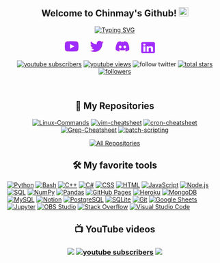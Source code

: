 
<h2 align="center">
  Welcome to Chinmay's Github!
 <img src="https://media.giphy.com/media/27UtynCENEhLgiAmik/giphy.gif" width="22" height="22">
</h2>




<p align="center">
  <a href="https://git.io/typing-svg"><img src="https://readme-typing-svg.demolab.com?font=Fira+Code&pause=100&color=A02CFD&width=435&lines=%F0%9F%91%8B+Hi!+Chinmay+here+%3AD;An+enthusiastic+programmer+and;penetration+tester;who+loves+to+explore%2C;automate%2C+break%2C;learn%2C+and+hack+all+things!;I+like+to+build+and;learn+in+the+open%2C;sharing+new+projects%2C+insights;and+thoughts%2C+both+on+Twitter;" alt="Typing SVG" /></a>
</p>

<p align="center">
  <a href="https://www.youtube.com/channel/UCjm9wK15gVufm2ffUHJ_Isg"><img width="32px" alt="Youtube" title="Youtube" src="https://github.com/0xTRAW/0xTRAW/blob/main/.github/purpleyoutube.png"/></a>
  &#8287;&#8287;&#8287;&#8287;&#8287;
  <a href="https://twitter.com/Rahul_Masal_"><img width="32px" alt="Twitter" title="Twitter" src="https://github.com/0xTRAW/0xTRAW/blob/main/.github/twitter.png"/></a>
  &#8287;&#8287;&#8287;&#8287;&#8287;
  <a href="https://discord.gg/#" alt="Pentesting, Linux, Bug Bounty Pro Tips Discussion & Support Server"><img width="32px" src="https://github.com/0xTRAW/0xTRAW/blob/main/.github/discord.png"/></a>
  &#8287;&#8287;&#8287;&#8287;&#8287;
  <a href="https://www.linkedin.com/in/rahul-masal-100009196/" alt="Traw's linkedin"><img width="32px" height="26px"  src="https://github.com/0xTRAW/0xTRAW/blob/main/.github/mylinkedinicon.png"/></a>
  &#8287;&#8287;&#8287;&#8287;&#8287;
  
</p>


<p align="center">
  <a href="https://www.youtube.com/c/knowinganddoing?sub_confirmation=1">
    <img alt="youtube subscribers" title="Subscribe to my YouTube channel" src="https://custom-icon-badges.herokuapp.com/youtube/channel/subscribers/UCerLzeXdyXGaXvZx1FSfJ1w?color=a020f0&label=SUBSCRIBE&logo=video&logoColor=white&style=for-the-badge&labelColor=8f00ff"/></a> 
  <a href="https://www.youtube.com/c/knowinganddoing">
    <img alt="youtube views" title="YouTube views" src="https://custom-icon-badges.demolab.com/youtube/channel/views/UCerLzeXdyXGaXvZx1FSfJ1w?color=%23E1AD0E&logo=video&logoColor=white&style=for-the-badge&labelColor=C79600"/></a> 
   <img alt="follow twitter" title="Follow Twitter" src="https://img.shields.io/twitter/follow/Rahul_Masal_?color=%2355960&logo=person-fill&label=twitter&style=for-the-badge&labelColor=1DA1F2"/></a> 
  <a href="https://github.com/rahul-masal?tab=repositories&sort=stargazers">
    <img alt="total stars" title="Total stars on GitHub" src="https://custom-icon-badges.herokuapp.com/github/stars/0xtraw?color=55960c&style=for-the-badge&labelColor=488207&logo=star"/></a>
  <a href="https://github.com/chinmay7111?tab=followers">
    <img alt="followers" title="Follow me on Github" src="https://custom-icon-badges.herokuapp.com/github/followers/0xtraw?color=236ad3&labelColor=1155ba&style=for-the-badge&logo=person-add&label=Follow&logoColor=white"/></a>
</p>



<br/>



<h2 align="center">
📘 My Repositories
</h2>

<p align="center">
  <a href="https://github.com/rahul-masal/Linux-Commands"><img width="278" src="https://denvercoder1-github-readme-stats.vercel.app/api/pin/?username=rahul-masal&repo=Linux-Commands&theme=react&bg_color=1F222E&title_color=a02cfd&hide_border=true&icon_color=F8D866&show_icons=false" alt="Linux-Commands"></a>
  <a href="https://github.com/rahul-masal/vim-cheatsheet-"><img width="278" src="https://denvercoder1-github-readme-stats.vercel.app/api/pin/?username=rahul-masal&repo=vim-cheatsheet-&theme=react&bg_color=1F222E&title_color=a02cfd&hide_border=true&icon_color=F8D866&show_icons=false" alt="vim-cheatsheet"></a>
  <a href="https://github.com/rahul-masal/cron-cheatsheet"><img width="278" src="https://denvercoder1-github-readme-stats.vercel.app/api/pin/?username=rahul-masal&repo=cron-cheatsheet&theme=react&bg_color=1F222E&title_color=a02cfd&hide_border=true&icon_color=F8D866&show_icons=false" alt="cron-cheatsheet"></a>
  <a href="https://github.com/rahul-masal/Grep-Cheatsheet"><img width="278" src="https://denvercoder1-github-readme-stats.vercel.app/api/pin/?username=rahul-masal&repo=Grep-Cheatsheet&theme=react&bg_color=1F222E&title_color=a02cfd&hide_border=true&icon_color=F8D866&show_icons=false" alt="Grep-Cheatsheet"></a>
  <a href="https://github.com/rahul-masal/batch-scripting"><img width="278" src="https://denvercoder1-github-readme-stats.vercel.app/api/pin?username=rahul-masal&repo=batch-scripting&theme=react&bg_color=1F222E&title_color=a02cfd&hide_border=true&icon_color=F8D866&show_icons=false" alt="batch-scripting"></a>
</p>

<p align="center">
  <a href="https://github.com/rahul-masal?tab=repositories&q=&type=&language=&sort=stargazers"><img alt="All Repositories" title="All Repositories" src="https://custom-icon-badges.herokuapp.com/badge/-All%20Repos-2962FF?style=for-the-badge&logoColor=white&logo=repo"/></a>
</p>


<h2 align="center">
 🛠️ My favorite tools
</h2>

<p align="center">
  <p align="left">
   <a href="https://github.com/search?q=user%3Amarlenezw+language%3Apython"><img alt="Python" src="https://img.shields.io/badge/Python-14354C.svg?logo=python&logoColor=white"></a>
    <a href="https://github.com/search?q=user%3Amarlenezw+language%3Abash"><img alt="Bash" src="https://img.shields.io/badge/Bash-121011.svg?logo=gnu-bash&logoColor=white"></a>
    <a href="https://github.com/search?q=user%3Amarlenezw+language%3Acpp"><img alt="C++" src="https://custom-icon-badges.herokuapp.com/badge/C++-9C033A.svg?logo=cpp2&logoColor=white"></a>
    <a href="https://github.com/search?q=user%3Amarlenezw+language%3Acsharp"><img alt="C#" src="https://custom-icon-badges.herokuapp.com/badge/C%23-68217A.svg?logo=cs2&logoColor=white"></a>
    <a href="https://github.com/search?q=user%3Amarlenezw+language%3Acss"><img alt="CSS" src="https://img.shields.io/badge/CSS-1572B6.svg?logo=css3&logoColor=white"></a>
    <a href="https://github.com/search?q=user%3Amarlenezw+language%3Ahtml"><img alt="HTML" src="https://img.shields.io/badge/HTML-E34F26.svg?logo=html5&logoColor=white"></a>
    <a href="https://github.com/search?q=user%3Amarlenezw+language%3Ajavascript"><img alt="JavaScript" src="https://img.shields.io/badge/JavaScript-F7DF1E.svg?logo=javascript&logoColor=black"></a>
    <a href="https://github.com/search?q=user%3Amarlenezw+language%3Ajavascript"><img alt="Node.js" src="https://img.shields.io/badge/Node.js-43853D.svg?logo=node.js&logoColor=white"></a>
    <a href="https://github.com/search?q=user%3Amarlenezw+language%3Asql"><img alt="SQL" src="https://custom-icon-badges.herokuapp.com/badge/SQL-025E8C.svg?logo=database&logoColor=white"></a>
    <a href="#"><img alt="NumPy" src="https://img.shields.io/badge/Numpy-013243.svg?logo=numpy&logoColor=white"></a>
    <a href="#"><img alt="Pandas" src="https://img.shields.io/badge/Pandas-150458.svg?logo=pandas&logoColor=white"></a>  
    <a href="#"><img alt="GitHub Pages" src="https://img.shields.io/badge/GitHub%20Pages-327FC7.svg?logo=github&logoColor=white"></a>
    <a href="#"><img alt="Heroku" src="https://img.shields.io/badge/Heroku-430098.svg?logo=heroku&logoColor=white"></a>
    <a href="#"><img alt="MongoDB" src ="https://img.shields.io/badge/MongoDB-4ea94b.svg?logo=mongodb&logoColor=white"></a>
    <a href="#"><img alt="MySQL" src="https://img.shields.io/badge/MySQL-00f.svg?logo=mysql&logoColor=white"></a>
    <a href="#"><img alt="Notion" src="https://img.shields.io/badge/Notion-010101.svg?logo=notion&logoColor=white"></a>
    <a href="#"><img alt="PostgreSQL" src ="https://img.shields.io/badge/PostgreSQL-316192.svg?logo=postgresql&logoColor=white"></a>
    <a href="#"><img alt="SQLite" src ="https://img.shields.io/badge/SQLite-07405e.svg?logo=sqlite&logoColor=white"></a>
    <a href="#"><img alt="Git" src="https://img.shields.io/badge/Git-F05033.svg?logo=git&logoColor=white"></a>
    <a href="#"><img alt="Google Sheets" src="https://img.shields.io/badge/Google%20Sheets-34A853.svg?logo=google%20sheets&logoColor=white"></a>
    <a href="#"><img alt="Jupyter" src="https://img.shields.io/badge/Jupyter-F37626.svg?logo=Jupyter&logoColor=white"></a>
    <a href="#"><img alt="OBS Studio" src="https://img.shields.io/badge/-OBS%20Studio-302E31?logo=obs-studio&logoColor=white"></a>
    <a href="#"><img alt="Stack Overflow" src="https://img.shields.io/badge/-Stack%20Overflow-FE7A16?logo=stack-overflow&logoColor=white"></a>
    <a href="#"><img alt="Visual Studio Code" src="https://img.shields.io/badge/Visual%20Studio%20Code-0078d7.svg?logo=visual-studio-code&logoColor=white"></a>
    </p align="left">
</p align="center">

<h2 align="center">
 📺 YouTube videos
</h2>

<h3 align="center">
  <img src="https://media.giphy.com/media/SEhNCww9vGLAc/giphy.gif" width="28">
  <a href="https://www.youtube.com/c/knowinganddoing?sub_confirmation=1">
    <img alt="youtube subscribers" title="Subscribe to my YouTube channel" src="https://custom-icon-badges.herokuapp.com/youtube/channel/subscribers/UCerLzeXdyXGaXvZx1FSfJ1w?color=a020f0&label=SUBSCRIBE&logo=video&logoColor=white&style=for-the-badge&labelColor=8f00ff"/></a> 
 <img src="https://media.giphy.com/media/SEhNCww9vGLAc/giphy.gif" width="28">
  
 </h3>

 
